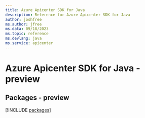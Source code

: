 ```yaml
---
title: Azure Apicenter SDK for Java
description: Reference for Azure Apicenter SDK for Java
author: joshfree
ms.author: jfree
ms.data: 09/18/2023
ms.topic: reference
ms.devlang: java
ms.service: apicenter
---
```

# Azure Apicenter SDK for Java - preview
## Packages - preview
[!INCLUDE [packages](apicenter-index.md)]